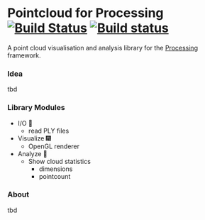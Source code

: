 # Pointcloud for Processing [![Build Status](https://travis-ci.org/cansik/pointcloud-processing.svg?branch=master)](https://travis-ci.org/cansik/pointcloud-processing) [![Build status](https://ci.appveyor.com/api/projects/status/nbuo6sxyx40weisi?svg=true)](https://ci.appveyor.com/project/cansik/pointcloud-processing)
A point cloud visualisation and analysis library for the [Processing](https://processing.org/) framework.

### Idea
tbd

### Library Modules

- I/O 🐙
	- read PLY files
- Visualize 🎆
	- OpenGL renderer
- Analyze 🧮
	- Show cloud statistics
		- dimensions
		- pointcount

### About
tbd
